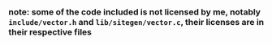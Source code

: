 ### note: some of the code included is not licensed by me, notably `include/vector.h` and `lib/sitegen/vector.c`, their licenses are in their respective files
